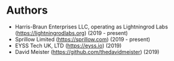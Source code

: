 # Authors

- Harris-Braun Enterprises LLC, operating as Lightningrod Labs (https://lightningrodlabs.org) (2019 - present)
- Sprillow Limited (https://sprillow.com) (2019 - present)
- EYSS Tech UK, LTD (https://eyss.io) (2019)
- David Meister (https://github.com/thedavidmeister) (2019)
